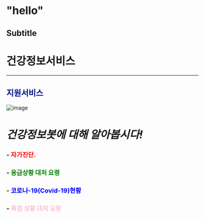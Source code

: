 "hello"
=======

Subtitle
--------

# 건강정보서비스
______________________________________________


## <span style="color:#011189">지원서비스</span>                            
![image](https://github.com/mycrid/chatBot/blob/main/istockphoto-876593758-170667a.jpg?raw=true)




# ***건강정보봇에 대해 알아봅시다!***
###  - <span style="color:red"> 자가진단.</span>
###  - <span style="color:green">응급상황 대처 요령 </span>
###  - <span style="color:blue">코로나-19(Covid-19)현황 </span>
###  - <span style="color:pink">폭염 상황 대처 요령  </span>




